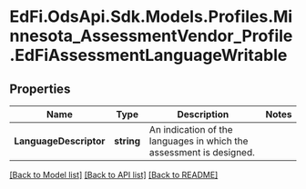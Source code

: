 # EdFi.OdsApi.Sdk.Models.Profiles.Minnesota_AssessmentVendor_Profile.EdFiAssessmentLanguageWritable
## Properties

Name | Type | Description | Notes
------------ | ------------- | ------------- | -------------
**LanguageDescriptor** | **string** | An indication of the languages in which the assessment is designed. | 

[[Back to Model list]](../README.md#documentation-for-models) [[Back to API list]](../README.md#documentation-for-api-endpoints) [[Back to README]](../README.md)

